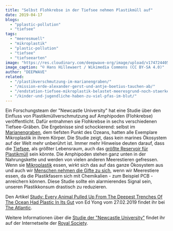 ```yaml
---
title: "Selbst Flohkrebse in der Tiefsee nehmen Plastikmüll auf"
date: 2019-04-17
blogs: 
  - "pplastic-pollution"
  - "tiefsee"
tags: 
  - "meeresmuell"
  - "mikroplastik"
  - "plastic-pollution"
  - "tiefsee"
  - "tiefseearten"
image: "https://res.cloudinary.com/deepwave-org/image/upload/v1747244057/deepwave.org/Nototropis_falcatus-scaled.jpg"
image_caption: "© Hans Hillewaert / Wikimedia Commons (CC BY-SA 4.0)"
author: "DEEPWAVE"
related: 
  - "/plastikverschmutzung-im-marianengraben/"
  - "/mission-erde-alexander-gerst-und-antje-boetius-tauchen-ab/"
  - "/endstation-tiefsee-mikroplastik-belastet-meeresgrund-noch-staerker-als-angenommen/"
  - "/kinder-und-jugendliche-haben-zu-viel-pfas-im-blut/"
---
```


Ein Forschungsteam der "Newcastle University" hat eine Studie über den Einfluss von Plastikmüllverschmutzung auf Amphipoden (Flohkrebse) veröffentlicht. Dafür entnahmen sie Flohkrebse in sechs verschiedenen Tiefsee-Gräben. Die Ergebnisse sind schockierend: selbst im [Marianengraben](https://www.deepwave.org/plastikverschmutzung-im-marianengraben/), dem tiefsten Punkt des Ozeans, hatten alle Exemplare Mikroplastik in ihrem Körper. Die Studie zeigt, dass kein marines Ökosystem auf der Welt mehr unberührt ist. Immer mehr Hinweise deuten darauf, dass die [Tiefsee](https://www.deepwave.org/mission-erde-alexander-gerst-und-antje-boetius-tauchen-ab/), als größter Lebensraum, auch das [größte Reservoir für Plastikmüll](https://www.deepwave.org/endstation-tiefsee-mikroplastik-belastet-meeresgrund-noch-staerker-als-angenommen/) sein könnte. Die Amphipoden stehen ganz unten in der Nahrungskette und werden von vielen anderen Meerestieren gefressen. Wenn sie [Mikroplastik](https://res.cloudinary.com/deepwave-org/image/upload/v1747243590/deepwave.org/DWfacts_Microplastik-_2016.pdf) essen, wirkt sich das auf das ganze Ökosystem aus und auch wir [Menschen nehmen die Gifte zu sich](https://www.deepwave.org/kinder-und-jugendliche-haben-zu-viel-pfas-im-blut/), wenn wir Meerestiere essen, da die Plastikfasern sich mit Chemikalien - zum Beispiel PCB - anreichern können. Diese Studie sollte ein alarmierendes Signal sein, unseren Plastikkonsum drastisch zu reduzieren.

Den Artikel [Study: Every Animal Pulled Up From The Deepest Trenches Of The Ocean Had Plastic In Its Gut](https://www.theatlantic.com/science/archive/2019/02/deepest-ocean-trenches-animals-eat-plastic/583657/) von Ed Yong vom 27.02.2019 findet ihr bei [The Atlantic](https://www.theatlantic.com/world/).

Weitere Informationen über die [Studie der "Newcastle University"](https://royalsocietypublishing.org/doi/10.1098/rsos.180667) findet ihr auf der Internetseite der [Royal Society](https://royalsociety.org/journals/).
